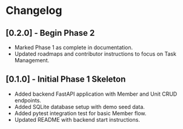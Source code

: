 # Changelog

## [0.2.0] - Begin Phase 2
- Marked Phase 1 as complete in documentation.
- Updated roadmaps and contributor instructions to focus on Task Management.

## [0.1.0] - Initial Phase 1 Skeleton
- Added backend FastAPI application with Member and Unit CRUD endpoints.
- Added SQLite database setup with demo seed data.
- Added pytest integration test for basic Member flow.
- Updated README with backend start instructions.
